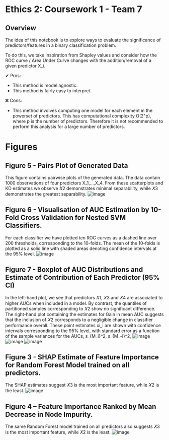 # Ethics 2: Coursework 1 - Team 7

## Overview
The idea of this notebook is to explore ways to evaluate the significance of predictors/features in a binary classification problem.

To do this, we take inspiration from Shapley values and consider how the ROC curve / Area Under Curve changes with the addition/removal of a given predictor X_i.

✔ Pros:
* This method is model agnostic.
* This method is fairly easy to interpret.

❌ Cons:
* This method involves computing one model for each element in the powerset of predictors. This has computational complexity O(2^p), where p is the number of predictors. Therefore it is not recommended to perform this analysis for a large number of predictors.


# Figures
## Figure 5 - Pairs Plot of Generated Data 
This figure contains pairwise plots of the generated data. The data contain 1000 observations of four predictors X_1,...,X_4. From these scatterplots and KD estimates we observe 𝑋2 demonstrates minimal separability, while 𝑋3 demonstrates the greatest separability.
![image](https://user-images.githubusercontent.com/79708390/170829876-2c11cbea-6b3b-4b30-9a2d-6bcc6d5b00bc.png)

## Figure 6 - Visualisation of AUC Estimation by 10-Fold Cross Validation for Nested SVM Classifiers.
For each classifier we have plotted ten ROC curves as a dashed line over 200 thresholds, corresponding to the 10-folds. The mean of the 10-folds is plotted as a solid line with shaded areas denoting confidence intervals at the 95% level.
![image](https://user-images.githubusercontent.com/79708390/170829934-002e90f0-3bb2-4071-8b54-85399a63774d.png)

## Figure 7 - Boxplot of AUC Distributions and Estimate of Contribution of Each Predictor (95% CI)
In the left-hand plot, we see that predictors 𝑋1, 𝑋3 and 𝑋4 are associated to higher AUCs when included in a model. By contrast, the quantiles of partitioned samples corresponding to 𝑋2 show no significant difference. The right-hand plot containing the estimates for Gain in mean AUC suggests that the inclusion of 𝑋2 corresponds to a negligible change in classifier performance overall. These point estimates xi_i are shown with confidence intervals corresponding to the 95% level, with standard error as a function of the sample variances for the AUCs, s_{M_i}^2, s_{M_-i}^2,
![image](https://user-images.githubusercontent.com/79708390/170830341-a18df9ae-f032-4d38-9d3e-09908385a987.png)
![image](https://user-images.githubusercontent.com/79708390/170829881-dc946e4d-ad3e-44c4-a78a-f2d5fda961f3.png)
![image](https://user-images.githubusercontent.com/79708390/170829887-a62f6651-8681-4760-b6f9-cfa62ed25d42.png)

## Figure 3 - SHAP Estimate of Feature Importance for Random Forest Model trained on all predictors.
The SHAP estimates suggest 𝑋3 is the most important feature, while 𝑋2 is the least.
![image](https://user-images.githubusercontent.com/79708390/170829900-b6e002f3-e92f-46c3-815d-892812e398e2.png)

## Figure 4 – Feature Importance Ranked by Mean Decrease in Node Impurity.
The same Random Forest model trained on all predictors also suggests 𝑋3 is the most important feature, while 𝑋2 is the least.
![image](https://user-images.githubusercontent.com/79708390/170830035-4572c105-f64c-44ad-af8e-52f26666d397.png)
